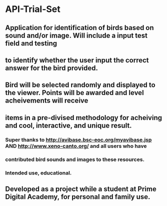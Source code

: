 # API-Trial-Set

## Application for identification of birds based on sound and/or image.  Will include a input test field and testing
## to identify whether the user input the correct answer for the bird provided.

## Bird will be selected randomly and displayed to the viewer.  Points will be awarded and level acheivements will receive
## items in a pre-divised methodology for acheiving and cool, interactive, and unique result.

### Super thanks to http://avibase.bsc-eoc.org/myavibase.jsp  AND   http://www.xeno-canto.org/ and all users who have 
### contributed bird sounds and images to these resources.

### Intended use, educational.  

## Developed as a project while a student at Prime Digital Academy, for personal and family use.
